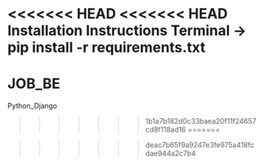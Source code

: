 <<<<<<< HEAD
<<<<<<< HEAD
Installation Instructions
Terminal -> pip install -r requirements.txt
=======
# JOB_BE
Python_Django
>>>>>>> 1b1a7b182d0c33baea20f11f24657cd8f118ad16
=======

>>>>>>> deac7b65f9a9247e3fe975a418fcdae944a2c7b4

